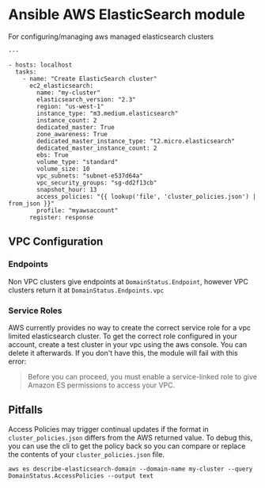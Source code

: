 # Ansible AWS ElasticSearch module

For configuring/managing aws managed elasticsearch clusters

    ---

    - hosts: localhost
      tasks:
        - name: "Create ElasticSearch cluster"
          ec2_elasticsearch:
            name: "my-cluster"
            elasticsearch_version: "2.3"
            region: "us-west-1"
            instance_type: "m3.medium.elasticsearch"
            instance_count: 2
            dedicated_master: True
            zone_awareness: True
            dedicated_master_instance_type: "t2.micro.elasticsearch"
            dedicated_master_instance_count: 2
            ebs: True
            volume_type: "standard"
            volume_size: 10
            vpc_subnets: "subnet-e537d64a"
            vpc_security_groups: "sg-dd2f13cb"
            snapshot_hour: 13
            access_policies: "{{ lookup('file', 'cluster_policies.json') | from_json }}"
            profile: "myawsaccount"
          register: response

## VPC Configuration

### Endpoints

Non VPC clusters give endpoints at `DomainStatus.Endpoint`, however VPC clusters return it at `DomainStatus.Endpoints.vpc`

### Service Roles

AWS currently provides no way to create the correct service role for a vpc limited elasticsearch cluster. To
get the correct role configured in your account, create a test cluster in your vpc using the aws console. You can
delete it afterwards. If you don't have this, the module will fail with this error:

> Before you can proceed, you must enable a service-linked role to give Amazon ES permissions to access your VPC.

## Pitfalls

Access Policies may trigger continual updates if the format in `cluster_policies.json` differs from the AWS
returned value. To debug this, you can use the cli to get the policy back so you can compare or replace the contents
of your `cluster_policies.json` file.

`aws es describe-elasticsearch-domain --domain-name my-cluster --query DomainStatus.AccessPolicies --output text`
